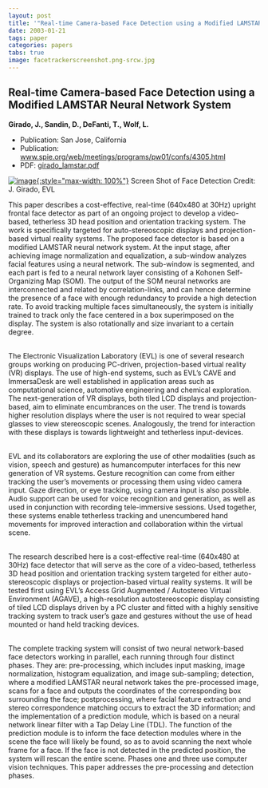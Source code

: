 ```yaml
---
layout: post
title: '"Real-time Camera-based Face Detection using a Modified LAMSTAR Neural Network System"'
date: 2003-01-21
tags: paper
categories: papers
tabs: true
image: facetrackerscreenshot.png-srcw.jpg
---
```


## Real-time Camera-based Face Detection using a Modified LAMSTAR Neural Network System
**Girado, J., Sandin, D., DeFanti, T., Wolf, L.**
- Publication: San Jose, California
- Publication: www.spie.org/web/meetings/programs/pw01/confs/4305.html
- PDF: [girado_lamstar.pdf](/documents/girado_lamstar.pdf)


[![image](https://www.evl.uic.edu/output/originals/facetrackerscreenshot.png-srcw.jpg){:style="max-width: 100%"}](https://www.evl.uic.edu/output/originals/facetrackerscreenshot.png-srcw.jpg)
Screen Shot of Face Detection
Credit: J. Girado, EVL

This paper describes a cost-effective, real-time (640x480 at 30Hz) upright frontal face detector as part of an ongoing project to develop a video-based, tetherless 3D head position and orientation tracking system. The work is specifically targeted for auto-stereoscopic displays and projection-based virtual reality systems. The proposed face detector is based on a modified LAMSTAR neural network system. At the input stage, after achieving image normalization and equalization, a sub-window analyzes facial features using a neural network. The sub-window is segmented, and each part is fed to a neural network layer consisting of a Kohonen Self-Organizing Map (SOM). The output of the SOM neural networks are interconnected and related by correlation-links, and can hence determine the presence of a face with enough redundancy to provide a high detection rate. To avoid tracking multiple faces simultaneously, the system is initially trained to track only the face centered in a box superimposed on the display. The system is also rotationally and size invariant to a certain degree.<br><br>

The Electronic Visualization Laboratory (EVL) is one of several research groups working on producing PC-driven, projection-based virtual reality (VR) displays. The use of high-end systems, such as EVL&rsquo;s CAVE and ImmersaDesk are well established in application areas such as computational science, automotive engineering and chemical exploration. The next-generation of VR displays, both tiled LCD displays and projection-based, aim to eliminate encumbrances on the user. The trend is towards higher resolution displays where the user is not required to wear special glasses to view stereoscopic scenes. Analogously, the trend for interaction with these displays is towards lightweight and tetherless input-devices.<br><br>

EVL and its collaborators are exploring the use of other modalities (such as vision, speech and gesture) as humancomputer interfaces for this new generation of VR systems. Gesture recognition can come from either tracking the user&rsquo;s movements or processing them using video camera input. Gaze direction, or eye tracking, using camera input is also possible. Audio support can be used for voice recognition and generation, as well as used in conjunction with recording tele-immersive sessions. Used together, these systems enable tetherless tracking and unencumbered hand movements for improved interaction and collaboration within the virtual scene.<br><br>

The research described here is a cost-effective real-time (640x480 at 30Hz) face detector that will serve as the core of a video-based, tetherless 3D head position and orientation tracking system targeted for either auto-stereoscopic displays or projection-based virtual reality systems. It will be tested first using EVL&rsquo;s Access Grid Augmented / Autostereo Virtual Environment (AGAVE), a high-resolution autostereoscopic display consisting of tiled LCD displays driven by a PC cluster and fitted with a highly sensitive tracking system to track user&rsquo;s gaze and gestures without the use of head mounted or hand held tracking devices.<br><br>

The complete tracking system will consist of two neural network-based face detectors working in parallel, each running through four distinct phases. They are: pre-processing, which includes input masking, image normalization, histogram equalization, and image sub-sampling; detection, where a modified LAMSTAR neural network takes the pre-processed image, scans for a face and outputs the coordinates of the corresponding box surrounding the face; postprocessing, where facial feature extraction and stereo correspondence matching occurs to extract the 3D information; and the implementation of a prediction module, which is based on a neural network linear filter with a Tap Delay Line (TDL). The function of the prediction module is to inform the face detection modules where in the scene the face will likely be found, so as to avoid scanning the next whole frame for a face. If the face is not detected in the predicted position, the system will rescan the entire scene. Phases one and three use computer vision techniques. This paper addresses the pre-processing and detection phases.